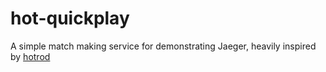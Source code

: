 # hot-quickplay
A simple match making service for demonstrating Jaeger, heavily inspired by [hotrod](https://github.com/jaegertracing/jaeger/tree/main/examples/hotrod/)
